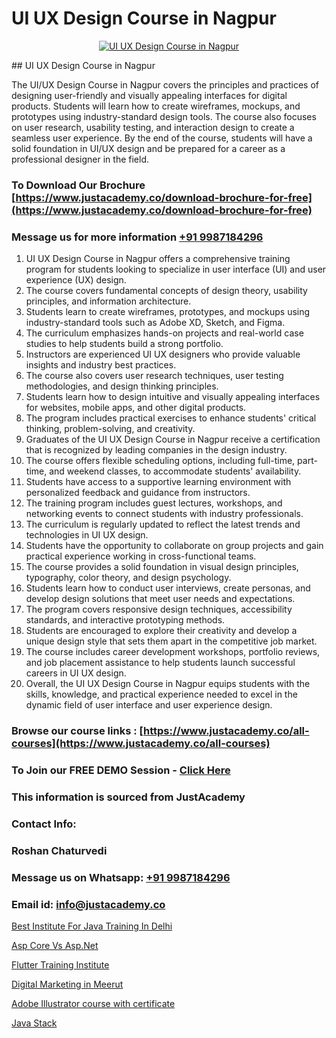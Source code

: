 # UI UX Design Course in Nagpur

<p align="center">
  <a href="https://justacademy.co/all-courses">
    <img src="https://i.ibb.co/P5KtSQ2/ui-ux.png" alt="UI UX Design Course in Nagpur">
  </a>
</p>
## UI UX Design Course in Nagpur

The UI/UX Design Course in Nagpur covers the principles and practices of designing user-friendly and visually appealing interfaces for digital products. Students will learn how to create wireframes, mockups, and prototypes using industry-standard design tools. The course also focuses on user research, usability testing, and interaction design to create a seamless user experience. By the end of the course, students will have a solid foundation in UI/UX design and be prepared for a career as a professional designer in the field.
### To Download Our Brochure [https://www.justacademy.co/download-brochure-for-free](https://www.justacademy.co/download-brochure-for-free)
### Message us for more information [+91 9987184296](https://api.whatsapp.com/send?phone=919987184296)
1) UI UX Design Course in Nagpur offers a comprehensive training program for students looking to specialize in user interface (UI) and user experience (UX) design.
2) The course covers fundamental concepts of design theory, usability principles, and information architecture.
3) Students learn to create wireframes, prototypes, and mockups using industry-standard tools such as Adobe XD, Sketch, and Figma.
4) The curriculum emphasizes hands-on projects and real-world case studies to help students build a strong portfolio.
5) Instructors are experienced UI UX designers who provide valuable insights and industry best practices.
6) The course also covers user research techniques, user testing methodologies, and design thinking principles.
7) Students learn how to design intuitive and visually appealing interfaces for websites, mobile apps, and other digital products.
8) The program includes practical exercises to enhance students' critical thinking, problem-solving, and creativity.
9) Graduates of the UI UX Design Course in Nagpur receive a certification that is recognized by leading companies in the design industry.
10) The course offers flexible scheduling options, including full-time, part-time, and weekend classes, to accommodate students' availability.
11) Students have access to a supportive learning environment with personalized feedback and guidance from instructors.
12) The training program includes guest lectures, workshops, and networking events to connect students with industry professionals.
13) The curriculum is regularly updated to reflect the latest trends and technologies in UI UX design.
14) Students have the opportunity to collaborate on group projects and gain practical experience working in cross-functional teams.
15) The course provides a solid foundation in visual design principles, typography, color theory, and design psychology.
16) Students learn how to conduct user interviews, create personas, and develop design solutions that meet user needs and expectations.
17) The program covers responsive design techniques, accessibility standards, and interactive prototyping methods.
18) Students are encouraged to explore their creativity and develop a unique design style that sets them apart in the competitive job market.
19) The course includes career development workshops, portfolio reviews, and job placement assistance to help students launch successful careers in UI UX design.
20) Overall, the UI UX Design Course in Nagpur equips students with the skills, knowledge, and practical experience needed to excel in the dynamic field of user interface and user experience design.

### Browse our course links : [https://www.justacademy.co/all-courses](https://www.justacademy.co/all-courses) 
### To Join our FREE DEMO Session - [Click Here](https://www.justacademy.co/register-for-course-demo)


### This information is sourced from JustAcademy
### Contact Info:
### Roshan Chaturvedi
### Message us on Whatsapp: [+91 9987184296](https://api.whatsapp.com/send?phone=919987184296)
### Email id: [info@justacademy.co](mailto:info@justacademy.co)
                
[Best Institute For Java Training In Delhi](https://www.linkedin.com/pulse/best-institute-java-training-delhi-justacademy-delhi-zxbxc?trackingId=KDWe%2FOcF%2FvNuN2j66pTiBA%3D%3D&lipi=urn%3Ali%3Apage%3Ad_flagship3_company_admin%3B9Q82RDvqR3%2BMiM23X%2B3J5A%3D%3D)

[Asp Core Vs Asp.Net](https://www.linkedin.com/pulse/asp-core-vs-aspnet-justacademy-stockport-x3pme?trackingId=jl277kAGs6Cj17qBV0SnUw%3D%3D&lipi=urn%3Ali%3Apage%3Ad_flagship3_company_admin%3Bhrs%2FVe6MQa2w%2FxcFE4Py%2Fw%3D%3D)

[Flutter Training Institute](https://medium.com/@mahi3106/flutter-training-institute-1d0ffe0b9f84)

[Digital Marketing in Meerut](https://medium.com/@justacademytraining/digital-marketing-in-meerut-bb8ac02deed4)

[Adobe Illustrator course with certificate](https://justacademyin.github.io/justacademy/adobe-illustrator-course-with-certificate)

[Java Stack](https://justacademyin.github.io/justacademy/java-stack)

